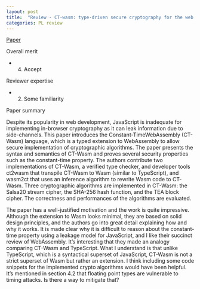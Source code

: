 ```yaml
---
layout: post
title:  "Review - CT-wasm: type-driven secure cryptography for the web ecosystem"
categories: PL review
---
```


[Paper](https://doi.org/10.1145/3291642)


Overall merit
- 4. Accept

Reviewer expertise
- 2. Some familiarity


Paper summary

Despite its popularity in web development, JavaScript is inadequate for implementing in-browser cryptography as it can leak information due to side-channels. This paper introduces the Constant-TimeWebAssembly (CT-Wasm) language, which is a typed extension to WebAssembly to allow secure implementation of cryptographic algorithms. The paper presents the syntax and semantics of CT-Wasm and proves several security properties such as the constant-time property. The authors contribute two implementations of CT-Wasm, a verified type checker, and developer tools ct2wasm that transpile CT-Wasm to Wasm (similar to TypeScript), and wasm2ct that uses an inference algorithm to rewrite Wasm code to CT-Wasm. Three cryptographic algorithms are implemented in CT-Wasm: the Salsa20 stream cipher, the SHA-256 hash function, and the TEA block cipher. The correctness and performances of the algorithms are evaluated.

The paper has a well-justified motivation and the work is quite impressive. Although the extension to Wasm looks minimal, they are based on solid design principles, and the authors go into great detail explaining how and why it works. It is made clear why it is difficult to reason about the constant-time property using a leakage model for JavaScript, and I like their succinct review of WebAssembly. It’s interesting that they made an analogy comparing CT-Wasm and TypeScript. What I understand is that unlike TypeScript, which is a syntactical superset of JavaScript, CT-Wasm is not a strict superset of Wasm but rather an extension. I think including some code snippets for the implemented crypto algorithms would have been helpful. It’s mentioned in section 4.2 that floating point types are vulnerable to timing attacks. Is there a way to mitigate that?
